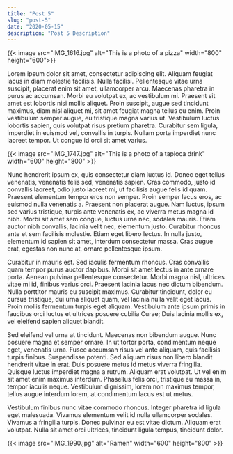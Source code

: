 ```yaml
---
title: "Post 5"
slug: "post-5"
date: "2020-05-15"
description: "Post 5 Description"
---
```


{{< image src="IMG_1616.jpg" alt="This is a photo of a pizza" width="800" height="600">}}

Lorem ipsum dolor sit amet, consectetur adipiscing elit. Aliquam feugiat lacus in diam molestie facilisis. Nulla facilisi. Pellentesque vitae urna suscipit, placerat enim sit amet, ullamcorper arcu. Maecenas pharetra in purus ac accumsan. Morbi eu volutpat ex, ac vestibulum mi. Praesent sit amet est lobortis nisi mollis aliquet. Proin suscipit, augue sed tincidunt maximus, diam nisl aliquet mi, sit amet feugiat magna tellus eu enim. Proin vestibulum semper augue, eu tristique magna varius ut. Vestibulum luctus lobortis sapien, quis volutpat risus pretium pharetra. Curabitur sem ligula, imperdiet in euismod vel, convallis in turpis. Nullam porta imperdiet nunc laoreet tempor. Ut congue id orci sit amet varius.

{{< image src="IMG_1747.jpg" alt="This is a photo of a tapioca drink" width="600" height="800" >}}

Nunc hendrerit ipsum ex, quis consectetur diam luctus id. Donec eget tellus venenatis, venenatis felis sed, venenatis sapien. Cras commodo, justo id convallis laoreet, odio justo laoreet mi, ut facilisis augue felis id quam. Praesent elementum tempor eros non semper. Proin semper lacus eros, ac euismod nulla venenatis a. Praesent non placerat augue. Nam luctus, ipsum sed varius tristique, turpis ante venenatis ex, ac viverra metus magna id nibh. Morbi sit amet sem congue, luctus urna nec, sodales mauris. Etiam auctor nibh convallis, lacinia velit nec, elementum justo. Curabitur rhoncus ante et sem facilisis molestie. Etiam eget libero lectus. In nulla justo, elementum id sapien sit amet, interdum consectetur massa. Cras augue erat, egestas non nunc at, ornare pellentesque ipsum.

Curabitur in mauris est. Sed iaculis fermentum rhoncus. Cras convallis quam tempor purus auctor dapibus. Morbi sit amet lectus in ante ornare porta. Aenean pulvinar pellentesque consectetur. Morbi magna nisl, ultrices vitae mi id, finibus varius orci. Praesent lacinia lacus nec dictum bibendum. Nulla porttitor mauris eu suscipit maximus. Curabitur tincidunt, dolor eu cursus tristique, dui urna aliquet quam, vel lacinia nulla velit eget lacus. Proin mollis fermentum turpis eget aliquam. Vestibulum ante ipsum primis in faucibus orci luctus et ultrices posuere cubilia Curae; Duis lacinia mollis ex, vel eleifend sapien aliquet blandit.

Sed eleifend vel urna at tincidunt. Maecenas non bibendum augue. Nunc posuere magna et semper ornare. In ut tortor porta, condimentum neque eget, venenatis urna. Fusce accumsan risus vel ante aliquam, quis facilisis turpis finibus. Suspendisse potenti. Sed aliquam risus non libero blandit hendrerit vitae in erat. Duis posuere metus id metus viverra fringilla. Quisque luctus imperdiet magna a rutrum. Aliquam erat volutpat. Ut vel enim sit amet enim maximus interdum. Phasellus felis orci, tristique eu massa in, tempor iaculis neque. Vestibulum dignissim, lorem non maximus tempor, tellus augue interdum lorem, at condimentum lacus est ut metus.

Vestibulum finibus nunc vitae commodo rhoncus. Integer pharetra id ligula eget malesuada. Vivamus elementum velit id nulla ullamcorper sodales. Vivamus a fringilla turpis. Donec pulvinar eu est vitae dictum. Aliquam erat volutpat. Nulla sit amet orci ultrices, tincidunt ligula tempus, tincidunt dolor.

{{< image src="IMG_1990.jpg" alt="Ramen" width="600" height="800" >}}
